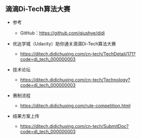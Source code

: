 ## 滴滴Di-Tech算法大赛
- 参考
    - GitHub：https://github.com/qiushye/didi


- 优达学城（Udacity）助你通关滴滴Di-Tech算法大赛
    - https://ditech.didichuxing.com/cn-tech/TechDetail/171?code=di_tech_000000003


- 技术论坛
    - https://ditech.didichuxing.com/cn-tech/Technology?code=di_tech_000000003

- 赛制流程
    - https://ditech.didichuxing.com/rule-competition.html

- 结果方案上传
    - https://ditech.didichuxing.com/cn-tech/SubmitDoc?code=di_tech_000000003